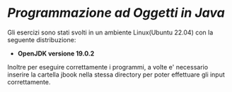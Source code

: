 # ***Programmazione ad Oggetti in Java***
Gli esercizi sono stati svolti in un ambiente Linux(Ubuntu 22.04) con la seguente distribuzione:

- **OpenJDK versione 19.0.2**

Inoltre per eseguire correttamente i programmi, a volte e' necessario inserire la cartella jbook nella stessa directory per poter effettuare gli input correttamente.